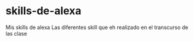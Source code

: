 # skills-de-alexa
Mis skills de alexa
Las diferentes skill que eh realizado en el transcurso de las clase
